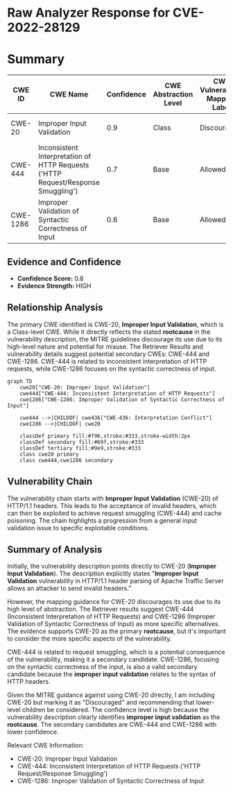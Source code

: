 # Raw Analyzer Response for CVE-2022-28129

# Summary
| CWE ID | CWE Name | Confidence | CWE Abstraction Level | CWE Vulnerability Mapping Label | CWE-Vulnerability Mapping Notes |
|---|---|---|---|---|---|
| CWE-20 | Improper Input Validation | 0.9 | Class | Discouraged | Consider lower-level children. |
| CWE-444 | Inconsistent Interpretation of HTTP Requests ('HTTP Request/Response Smuggling') | 0.7 | Base | Allowed | Secondary candidate. |
| CWE-1286 | Improper Validation of Syntactic Correctness of Input | 0.6 | Base | Allowed | Secondary candidate. |

## Evidence and Confidence

*   **Confidence Score:** 0.8
*   **Evidence Strength:** HIGH

## Relationship Analysis
The primary CWE identified is CWE-20, **Improper Input Validation**, which is a Class-level CWE. While it directly reflects the stated **rootcause** in the vulnerability description, the MITRE guidelines discourage its use due to its high-level nature and potential for misuse. The Retriever Results and vulnerability details suggest potential secondary CWEs: CWE-444 and CWE-1286. CWE-444 is related to inconsistent interpretation of HTTP requests, while CWE-1286 focuses on the syntactic correctness of input.

```mermaid
graph TD
    cwe20["CWE-20: Improper Input Validation"]
    cwe444["CWE-444: Inconsistent Interpretation of HTTP Requests"]
    cwe1286["CWE-1286: Improper Validation of Syntactic Correctness of Input"]

    cwe444 -->|CHILDOF| cwe436["CWE-436: Interpretation Conflict"]
    cwe1286 -->|CHILDOF| cwe20
    
    classDef primary fill:#f96,stroke:#333,stroke-width:2px
    classDef secondary fill:#69f,stroke:#333
    classDef tertiary fill:#9e9,stroke:#333
    class cwe20 primary
    class cwe444,cwe1286 secondary
```

## Vulnerability Chain
The vulnerability chain starts with **Improper Input Validation** (CWE-20) of HTTP/1.1 headers. This leads to the acceptance of invalid headers, which can then be exploited to achieve request smuggling (CWE-444) and cache poisoning. The chain highlights a progression from a general input validation issue to specific exploitable conditions.

## Summary of Analysis
Initially, the vulnerability description points directly to CWE-20 (**Improper Input Validation**). The description explicitly states "**Improper Input Validation** vulnerability in HTTP/1.1 header parsing of Apache Traffic Server allows an attacker to send invalid headers."

However, the mapping guidance for CWE-20 discourages its use due to its high level of abstraction. The Retriever results suggest CWE-444 (Inconsistent Interpretation of HTTP Requests) and CWE-1286 (Improper Validation of Syntactic Correctness of Input) as more specific alternatives. The evidence supports CWE-20 as the primary **rootcause**, but it's important to consider the more specific aspects of the vulnerability.

CWE-444 is related to request smuggling, which is a potential consequence of the vulnerability, making it a secondary candidate. CWE-1286, focusing on the syntactic correctness of the input, is also a valid secondary candidate because the **improper input validation** relates to the syntax of HTTP headers.

Given the MITRE guidance against using CWE-20 directly, I am including CWE-20 but marking it as "Discouraged" and recommending that lower-level children be considered. The confidence level is high because the vulnerability description clearly identifies **improper input validation** as the **rootcause**. The secondary candidates are CWE-444 and CWE-1286 with lower confidence.

Relevant CWE Information:
- CWE-20: Improper Input Validation
- CWE-444: Inconsistent Interpretation of HTTP Requests ('HTTP Request/Response Smuggling')
- CWE-1286: Improper Validation of Syntactic Correctness of Input